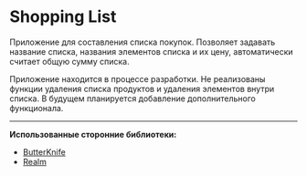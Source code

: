 # Shopping List

Приложение для составления списка покупок. Позволяет задавать название списка, названия элементов списка и их цену, автоматически считает общую сумму списка.

Приложение находится в процессе разработки. Не реализованы функции удаления списка продуктов и удаления элементов внутри списка. В будущем планируется добавление дополнительного функционала.

---

**Использованные сторонние библиотеки:**
* [ButterKnife](http://jakewharton.github.io/butterknife/)
* [Realm](https://realm.io)